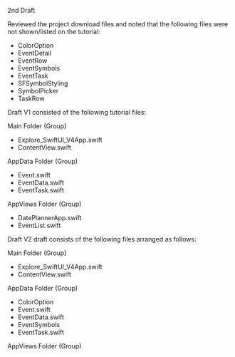 2nd Draft

Reviewed the project download files and noted that the following files were not shown/listed on the tutorial:
* ColorOption
* EventDetail
* EventRow
* EventSymbols
* EventTask
* SFSymbolStyling
* SymbolPicker
* TaskRow

Draft V1 consisted of the following tutorial files:

Main Folder (Group)
* Explore_SwiftUI_V4App.swift
* ContentView.swift

AppData Folder (Group)
* Event.swift
* EventData.swift
* EventTask.swift

AppViews Folder (Group)
* DatePlannerApp.swift
* EventList.swift

Draft V2 draft consists of the following files arranged as follows:

Main Folder (Group)
* Explore_SwiftUI_V4App.swift
* ContentView.swift

AppData Folder (Group)
* ColorOption
* Event.swift
* EventData.swift
* EventSymbols
* EventTask.swift

AppViews Folder (Group)
